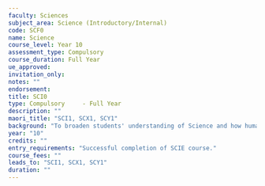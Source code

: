 ```yaml
---
faculty: Sciences
subject_area: Science (Introductory/Internal)
code: SCF0
name: Science
course_level: Year 10
assessment_type: Compulsory
course_duration: Full Year
ue_approved: 
invitation_only: 
notes: ""
endorsement: 
title: SCI0
type: Compulsory	 - Full Year
description: ""
maori_title: "SCI1, SCX1, SCY1"
background: "To broaden students' understanding of Science and how humans use it to explain natural phenomena. To further practice and use the scientific method of investigation to formulate justified explanations and conclusions."
year: "10"
credits: ""
entry_requirements: "Successful completion of SCIE course."
course_fees: ""
leads_to: "SCI1, SCX1, SCY1"
duration: ""
---
```

